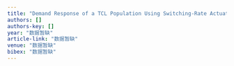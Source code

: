 ```yaml
---
title: "Demand Response of a TCL Population Using Switching-Rate Actuation.... LC Totu, R. Wisniewski, and J. Leth 1537 Feedback Tracking Control of Non-Markovian Quantum Systems …"
authors: []
authors-key: []
year: "数据暂缺"
article-link: "数据暂缺"
venue: "数据暂缺"
bibex: "数据暂缺"
---
```

